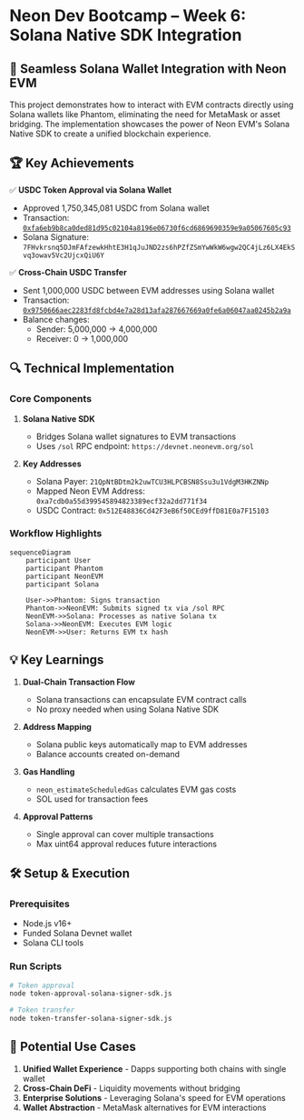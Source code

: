 
# Neon Dev Bootcamp – Week 6: Solana Native SDK Integration

## 🌉 Seamless Solana Wallet Integration with Neon EVM

This project demonstrates how to interact with EVM contracts directly using Solana wallets like Phantom, eliminating the need for MetaMask or asset bridging. The implementation showcases the power of Neon EVM's Solana Native SDK to create a unified blockchain experience.

## 🏆 Key Achievements

✅ **USDC Token Approval via Solana Wallet**  

- Approved 1,750,345,081 USDC from Solana wallet
- Transaction: [`0xfa6eb9b8ca0ded81d95c02104a8196e06730f6cd6869690359e9a05067605c93`](https://neon-devnet.blockscout.com/tx/0xfa6eb9b8ca0ded81d95c02104a8196e06730f6cd6869690359e9a05067605c93)
- Solana Signature: `7FHvkrsnq5DJmFAfzewkHhtE3H1qJuJND2zs6hPZfZSmYwWkW6wgw2QC4jLz6LX4EkSvq3owav5Vc2UjcxQiU6Y`

✅ **Cross-Chain USDC Transfer**  

- Sent 1,000,000 USDC between EVM addresses using Solana wallet
- Transaction: [`0x9750666aec2283fd8fcbd4e7a28d13afa287667669a0fe6a06047aa0245b2a9a`](https://neon-devnet.blockscout.com/tx/0x9750666aec2283fd8fcbd4e7a28d13afa287667669a0fe6a06047aa0245b2a9a)
- Balance changes:
  - Sender: 5,000,000 → 4,000,000
  - Receiver: 0 → 1,000,000

## 🔍 Technical Implementation

### Core Components

1. **Solana Native SDK**  
   - Bridges Solana wallet signatures to EVM transactions
   - Uses `/sol` RPC endpoint: `https://devnet.neonevm.org/sol`

2. **Key Addresses**  
   - Solana Payer: `21QpNtBDtm2k2uwTCU3HLPCBSN8Ssu3u1VdgM3HKZNNp`
   - Mapped Neon EVM Address: `0xa7cdb0a55d399545894823389ecf32a2dd771f34`
   - USDC Contract: `0x512E48836Cd42F3eB6f50CEd9ffD81E0a7F15103`

### Workflow Highlights

```mermaid
sequenceDiagram
    participant User
    participant Phantom
    participant NeonEVM
    participant Solana
    
    User->>Phantom: Signs transaction
    Phantom->>NeonEVM: Submits signed tx via /sol RPC
    NeonEVM->>Solana: Processes as native Solana tx
    Solana->>NeonEVM: Executes EVM logic
    NeonEVM->>User: Returns EVM tx hash
```

## 💡 Key Learnings

1. **Dual-Chain Transaction Flow**  
   - Solana transactions can encapsulate EVM contract calls
   - No proxy needed when using Solana Native SDK

2. **Address Mapping**  
   - Solana public keys automatically map to EVM addresses
   - Balance accounts created on-demand

3. **Gas Handling**  
   - `neon_estimateScheduledGas` calculates EVM gas costs
   - SOL used for transaction fees

4. **Approval Patterns**  
   - Single approval can cover multiple transactions
   - Max uint64 approval reduces future interactions

## 🛠 Setup & Execution

### Prerequisites

- Node.js v16+
- Funded Solana Devnet wallet
- Solana CLI tools

### Run Scripts

```bash
# Token approval
node token-approval-solana-signer-sdk.js

# Token transfer 
node token-transfer-solana-signer-sdk.js
```

## 🚀 Potential Use Cases

1. **Unified Wallet Experience** - Dapps supporting both chains with single wallet
2. **Cross-Chain DeFi** - Liquidity movements without bridging
3. **Enterprise Solutions** - Leveraging Solana's speed for EVM operations
4. **Wallet Abstraction** - MetaMask alternatives for EVM interactions
